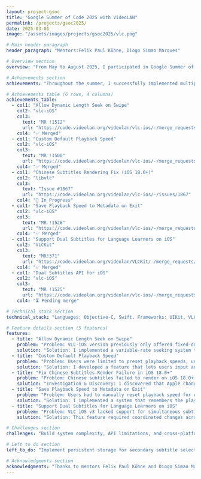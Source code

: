 ```yaml
---
layout: project-gsoc
title: "Google Summer of Code 2025 with VideoLAN"
permalink: /projects/gsoc2025/
date: 2025-03-01
image: "/assets/images/projects/gsoc2025/vlc.png"

# Main header paragraph
header_paragraph: "Mentors:Felix Paul Kühne, Diogo Simao Marques"

# Overview section
overview: "From May to August 2025, I participated in Google Summer of Code (GSoC) with VideoLAN, one of the most impactful open-source multimedia organizations. Under the exceptional mentorship of Felix Paul Kühne and Diogo Simao Marques, I focused on enhancing the user interface and core functionality of the VLC iOS application, with the goal of improving user experience and introducing innovative features for mobile media consumption."

# Achievements section
achievements: "Throughout the summer, I successfully implemented multiple features that directly impact millions of VLC iOS users worldwide. Here's a comprehensive overview of my contributions:"

# Achievements table (6 rows, 4 columns)
achievements_table:
  - col1: "Allow Dynamic Length Seek on Swipe"
    col2: "vlc-iOS"
    col3:
      text: "MR !1512"
      url: "https://code.videolan.org/videolan/vlc-ios/-/merge_requests/1512"
    col4: "✅ Merged"
  - col1: "Custom Default Playback Speed"
    col2: "vlc-iOS"
    col3:
      text: "MR !1500"
      url: "https://code.videolan.org/videolan/vlc-ios/-/merge_requests/1500"
    col4: "✅ Merged"
  - col1: "Chinese Subtitles Rendering Fix (iOS 18.0+)"
    col2: "libvlc"
    col3:
      text: "Issue #1867"
      url: "https://code.videolan.org/videolan/vlc-ios/-/issues/1867"
    col4: "🔄 In Progress"
  - col1: "Save Playback Speed to Metadata on Exit"
    col2: "vlc-iOS"
    col3:
      text: "MR !1526"
      url: "https://code.videolan.org/videolan/vlc-ios/-/merge_requests/1526"
    col4: "✅ Merged"
  - col1: "Support Dual Subtitles for Language Learners on iOS"
    col2: "VLCKit"
    col3:
      text: "MR!371"
      url: "https://code.videolan.org/videolan/VLCKit/-/merge_requests/371"
    col4: "✅ Merged"
  - col1: "Dual Subtitles API for iOS"
    col2: "vlc-iOS"
    col3:
      text: "MR !1525"
      url: "https://code.videolan.org/videolan/vlc-ios/-/merge_requests/1525"
    col4: "⏳ Pending merge"

# Technical stack section
technical_stack: "Languages: Objective-C, Swift. Frameworks: UIKit, VLCKit, MediaLibraryKit. Tools: Xcode, Git, GitLab CI/CD. Platforms: iOS 13.0+, iPadOS."

# Feature details section (5 features)
features:
  - title: "Allow Dynamic Length Seek on Swipe"
    problem: "Problem: VLC-iOS version previously only offered fixed-duration seeking, limiting precise navigation in long videos."
    solution: "Solution: I implemented a variable-rate seeking system that allows users to navigate through media by swiping horizontally on the screen. The seek distance adapts based on how fast users swipe and the total media duration, making it equally effective for both short clips and long movies. The implementation uses pan gesture recognition to distinguish between horizontal seeking and vertical brightness/volume controls, ensuring smooth coexistence with existing gestures. Real-time visual feedback shows users exactly where they're seeking to, enhancing the navigation experience."
  - title: "Custom Default Playback Speed"
    problem: "Problem: Users were limited to preset playback speeds, unable to set their preferred custom speeds."
    solution: "Solution: I developed a feature that lets users input and save any playback speed between 0.25x and 8.0x. The implementation adds a 'Custom' option to the existing speed selector that opens an input dialog where users can type their preferred speed. The system validates input in real-time to ensure it falls within acceptable ranges and saves the custom speed as the default for future playback sessions. This particularly benefits podcast listeners and language learners who often need specific speeds that weren't available in the preset options."
  - title: "Fix Chinese Subtitles Render Failure in iOS 18.0+"
    problem: "Problem: Chinese subtitles failed to render on iOS 18.0+ devices, appearing as empty boxes/tofu cubes instead of the intended glyphs, affecting millions of users."
    solution: "Investigation & Discovery: I discovered that Apple changed their Chinese font system in iOS 18+, replacing the standard PingFang font with a new format that standard libraries (FreeType, CoreText) couldn't parse. The new font uses Apple's proprietary HVGL format, which is incompatible with the cross-platform FreeType library that VLC relies on for text rendering. This caused Chinese subtitles to display as blank or garbled text, severely impacting the user experience for Chinese-speaking audiences."
  - title: "Save Playback Speed to Metadata on Exit"
    problem: "Problem: Users had to manually reset playback speed for each media file."
    solution: "Solution: I implemented a system that remembers the playback speed for each individual media file. When users adjust the speed while watching a video or listening to audio, VLC now saves this preference and automatically restores it the next time they open the same file. This feature is particularly useful for podcast listeners who prefer faster playback or language learners who need slower speeds for comprehension. The speed data is stored alongside other media metadata, ensuring it persists across app restarts."
  - title: "Support Dual Subtitles for Language Learners on iOS"
    problem: "Problem: VLC iOS v3 lacked support for simultaneous subtitle tracks, limiting language learning and accessibility use cases. "
    solution: "Solution: This feature required coordinated changes across two layers of the VLC iOS stack. At the VLCKit level, I designed and implemented batch subtitle selection APIs that allow atomic selection of multiple subtitle tracks, replacing the previous single-track limitation. This new API prevents race conditions that occurred when users rapidly switched between subtitles, as the old implementation would sometimes result in incorrect or missing subtitle displays. At the iOS application layer, I refactored VLCPlaybackServices to leverage existing and my new VLCKit capabilities, implementing a dual-track management system that maintains state for both primary and secondary subtitles. The UI displays the primary subtitle in the traditional bottom position while the secondary appears above it, with both tracks remaining perfectly synchronized during playback. This enhancement particularly benefits language learners who can now compare original dialogue with translations in real-time, and the atomic selection mechanism ensures reliable subtitle switching even in complex media files with numerous subtitle tracks."

# Challenges section
challenges: "Build system complexity, API limitations, and cross-platform compatibility. Required patching, extending APIs, and defensive coding for Apple platforms."

# Left to do section
left_to_do: "Implement persistent storage for secondary subtitle selection and coordinate with Android team for MediaLibraryKit changes. Continue refining features based on user feedback."

# Acknowledgments section
acknowledgments: "Thanks to mentors Felix Paul Kühne and Diogo Simao Marques for their support and guidance, and to the VideoLAN community for their welcoming attitude and commitment to open-source excellence."
---
```


